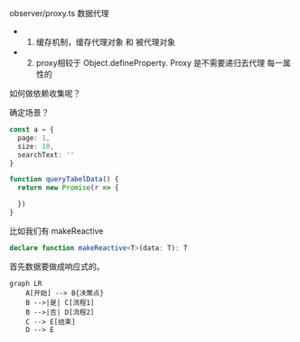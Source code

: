 observer/proxy.ts  数据代理

* 1. 缓存机制，缓存代理对象 和 被代理对象
* 2. proxy相较于 Object.defineProperty. Proxy 是不需要递归去代理 每一属性的

如何做依赖收集呢？

确定场景？

```ts
const a = {
  page: 1,
  size: 10,
  searchText: ''
}

function queryTabelData() {
  return new Promise(r => {

  })
}

```

比如我们有 makeReactive

```ts
declare function makeReactive<T>(data: T): T
```

首先数据要做成响应式的。

```mermaid
graph LR
    A[开始] --> B{决策点}
    B -->|是| C[流程1]
    B -->|否| D[流程2]
    C --> E[结束]
    D --> E
```